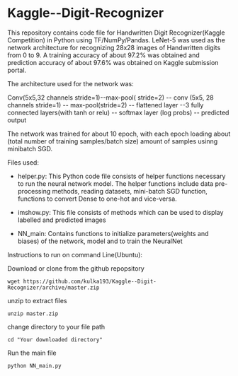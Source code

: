 # Kaggle--Digit-Recognizer
This repository contains code file for Handwritten Digit Recognizer(Kaggle Competition) in Python using TF/NumPy/Pandas. LeNet-5 was used as the network architecture for recognizing 28x28 images of Handwritten digits from 0 to 9. A training accuracy of about 97.2% was obtained and prediction accuracy of about 97.6% was obtained on Kaggle submission portal. 

The architecture used for the network was:

Conv(5x5,32 channels stride=1)--max-pool( stride=2) -- conv (5x5, 28 channels stride=1) -- max-pool(stride=2) -- flattened layer --3 fully connected layers(with tanh or relu) -- softmax layer (log probs) -- predicted output

The network was trained for about 10 epoch, with each epoch loading about (total number of training samples/batch size) amount of samples usinng minibatch SGD. 

Files used:
* helper.py: This Python code file consists of helper functions necessary to run the neural network model. The helper functions include data pre-processing methods, reading datasets, mini-batch SGD function, functions to convert Dense to one-hot and vice-versa.

* imshow.py: This file consists of methods which can be used to display labelled and predicted images

* NN_main: Contains functions to initialize parameters(weights and biases) of the network, model and to train the NeuralNet

Instructions to run on command Line(Ubuntu):

Download or clone from the github repopsitory
```
wget https://github.com/kulka193/Kaggle--Digit-Recognizer/archive/master.zip
```
unzip to extract files
```
unzip master.zip
```
change directory to your file path
```
cd "Your downloaded directory"
```
Run the main file
```
python NN_main.py
```
